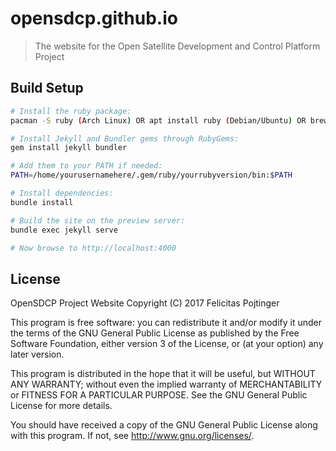 # opensdcp.github.io

> The website for the Open Satellite Development and Control Platform Project

## Build Setup

``` bash
# Install the ruby package:
pacman -S ruby (Arch Linux) OR apt install ruby (Debian/Ubuntu) OR brew install ruby (macOS)

# Install Jekyll and Bundler gems through RubyGems:
gem install jekyll bundler

# Add them to your PATH if needed:
PATH=/home/yourusernamehere/.gem/ruby/yourrubyversion/bin:$PATH

# Install dependencies:
bundle install

# Build the site on the preview server:
bundle exec jekyll serve

# Now browse to http://localhost:4000
```

## License

OpenSDCP Project Website
Copyright (C) 2017 Felicitas Pojtinger

This program is free software: you can redistribute it and/or modify
it under the terms of the GNU General Public License as published by
the Free Software Foundation, either version 3 of the License, or
(at your option) any later version.

This program is distributed in the hope that it will be useful,
but WITHOUT ANY WARRANTY; without even the implied warranty of
MERCHANTABILITY or FITNESS FOR A PARTICULAR PURPOSE.  See the
GNU General Public License for more details.

You should have received a copy of the GNU General Public License
along with this program.  If not, see <http://www.gnu.org/licenses/>.